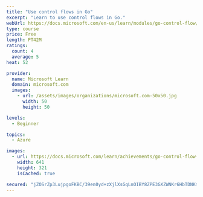 ```yaml
---
title: "Use control flows in Go"
excerpt: "Learn to use control flows in Go."
webUrl: https://docs.microsoft.com/en-us/learn/modules/go-control-flow/
type: course
price: Free
length: PT42M
ratings:
  count: 4
  average: 5
heat: 52

provider:
  name: Microsoft Learn
  domain: microsoft.com
  images:
    - url: /assets/images/organizations/microsoft.com-50x50.jpg
      width: 50
      height: 50

levels:
  - Beginner

topics:
  - Azure

images:
  - url: https://docs.microsoft.com/learn/achievements/go-control-flow-social.png
    width: 641
    height: 321
    isCached: true

secured: "jZOSrZp3LujpgoFKBC/39en0yd+zXjlXsGqLnOIBY8ZPE3GXZWNKr6HbTDNKmONZkqApaONDeag7OId9u3TjKJE4ikWFWrWsKJUxvVm/xIacREXGCUeMatN6S4e6BCHGHtbDw1LtzwCaTVJwHJ/fvskRQhS6CsA3zPg5QkNbs4CjDhdE2/Rvwv9AxvXaA/dwugNuYB1Pm1/c3wGCIERhylN6AWi+Uu1xP8wEGJzHnFWLViwi0s0GcyFz2ZCBBc4fqOWT5jnbJt0BGTJWRW5BZthsBLQ94NBxAKzkdnrncHpiWfqaSVEF5TB9Hn867TVomvmwBSXBiY5p8i2Fb1KiKTZMqv8enMcNj6rY2EpVCgrxdC2yz+HUwtLooTrwqPLFfV230WUtbph5mJP1OI44yZSasF11U7Mi+Jpoig4a1lw=;k2tytK6IUVVPNOppDNFwjA=="
---
```


